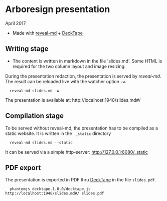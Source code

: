 # Arboresign presentation

April 2017

- Made with [reveal-md](https://github.com/webpro/reveal-md) + [DeckTape](https://github.com/astefanutti/decktape)


## Writing stage

- The content is written in markdown in the file 'slides.md'. Some HTML is required for the two column layout and image resizing.

During the presentation redaction, the presentation is served by *reveal-md*. The result can be reloaded live with the watcher option `-w`. 
  
      reveal-md slides.md -w

The presentation is available at: http://localhost:1948/slides.md#/ 

      
## Compilation stage

To be served without reveal-md, the presentation has to be compiled as a static website. It is written in the ` _static` directory

      reveal-md slides.md --static

It can be served via a simple http-server:       http://127.0.0.1:8080/_static   

## PDF export

The presentation is exported in PDF thru [DeckTape](https://github.com/astefanutti/decktape) in the file `slides.pdf`.
 
      phantomjs decktape-1.0.0/decktape.js http://localhost:1948/slides.md#/ slides.pdf
  


